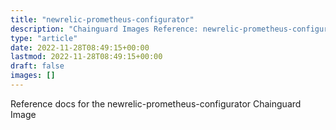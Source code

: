 ```yaml
---
title: "newrelic-prometheus-configurator"
description: "Chainguard Images Reference: newrelic-prometheus-configurator"
type: "article"
date: 2022-11-28T08:49:15+00:00
lastmod: 2022-11-28T08:49:15+00:00
draft: false
images: []
---
```


Reference docs for the newrelic-prometheus-configurator Chainguard Image
